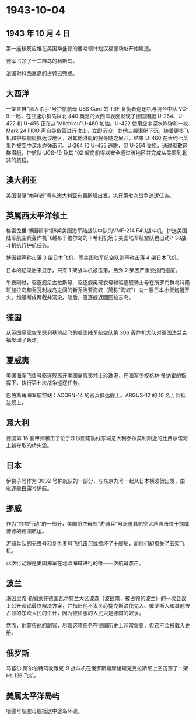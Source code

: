# 1943-10-04

## 1943 年 10 月 4 日

第一座核反应堆在美国华盛顿的曼哈顿计划汉福德场址开始建造。

德军占领了十二群岛的科斯岛。

法国对科西嘉岛的占领已完成。

## 大西洋

一架来自"猎人杀手"号护航航母 USS Card 的 TBF 复仇者巡逻机与混合中队 VC-9
一起，在亚速尔群岛以北 440 英里的大西洋表面发现了德国潜艇 U-264、U-422
和 U-455 正在从"Milchkau"U-460 加油。U-422 使用空中深水炸弹和一枚 Mark
24 FIDO
声自导鱼雷进行攻击，立即沉没，其他三艘潜艇下沉。随着更多飞机和护航舰艇抵达该地区，对其他潜艇的搜寻随之展开，结果
U-460 在大约七英里外被空中深水炸弹击沉。U-264 和 U-455 逃脱，但 U-264
受损。通过驱散这群潜艇，护航队 UGS-19 及其 102
艘商船得以安全通过该地区并完成从美国到北非的航程。

## 澳大利亚

美国潜艇"咆哮者"号从澳大利亚布里斯班出发，执行第七次战争巡逻任务。

## 英属西太平洋领土

格雷戈里·博因顿率领8架美国海军陆战队中队的VMF-214
F4U战斗机，护送美国陆军航空兵轰炸机飞越布干维尔岛的卡希利机场；美国陆军航空队也出动P-38战斗机执行护航任务。

博因顿声称击落 3 架日本飞机，而美国陆军航空队则声称击落 4 架日本飞机。

日本的记录后来显示，只有 1 架战斗机被击落，另外 2 架因严重受损而报废。

午夜刚过，驱逐舰尼古拉斯号、驱逐舰奥班农号和驱逐舰骑士号在所罗门群岛科隆班加拉岛和乔瓦利埃岛之间的新乔治亚海峡（简称"海峡"）向一艘日本小型炮艇开火。炮艇断成两截并沉没。随后，驱逐舰返回图拉吉岛。

## 德国

从英国皇家空军瑟利基地起飞的美国陆军航空队第 306
轰炸机大队对德国法兰克福发动了轰炸。

## 夏威夷

美国海军飞鱼号驱逐舰离开美国夏威夷领土珍珠港，在海军少校格林·多纳霍的指挥下，执行第七次战争巡逻任务。

巴伯斯角海军航空站：ACORN-14 的官兵抵达舰上。ARGUS-12 的 10
名士兵抵达舰上。

## 意大利

德国第 16
装甲师袭击了位于沃尔图诺防线东端意大利泰尔莫利附近的比费尔诺河上新夺取的桥头堡。

## 日本

伊良子号作为 3002
号护航队的一部分，与东京丸号一起从日本横须贺出发，由驱逐舰白露号护航。

## 挪威

作为"领袖行动"的一部分，美国航空母舰"游骑兵"号派遣其航空大队袭击位于挪威博德的德国航运。

游骑兵队的无畏号和复仇者号飞机击沉或损坏了十艘船，而他们却损失了五架飞机。

此次行动将是美国海军在北欧海域进行的唯一一次航母袭击。

## 波兰

海因里希·希姆莱在德国瓦尔特兰大区波森（波兹南，被占领的波兰）的一次会议上公开谈论最终解决方案，并指出他不太关心捷克斯洛伐克人、俄罗斯人和其他被占领的东欧人民的生计，因为被征服的人民只是德国的奴隶。

然而，他警告他的副官，尽管这项任务在德国历史上非常重要，但它不会被载入史册。

## 俄罗斯

马塞尔·阿尔伯特驾驶雅克-9 战斗机在俄罗斯斯摩棱斯克克拉斯尼上空击落了一架
Hs 126 飞机。

## 美属太平洋岛屿

哈德号航空母舰抵达中途岛环礁。

